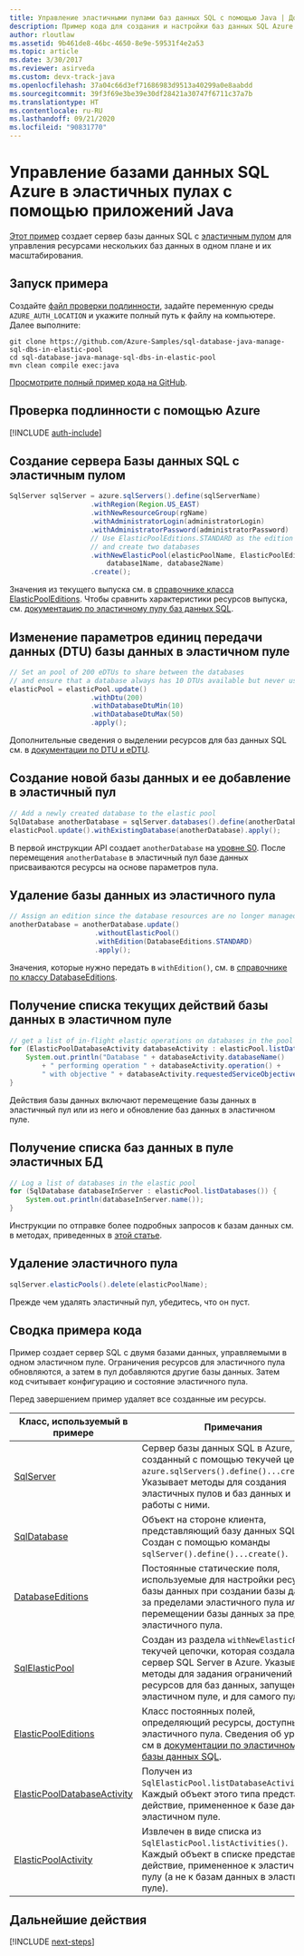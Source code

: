 ```yaml
---
title: Управление эластичными пулами баз данных SQL с помощью Java | Документация Майкрософт
description: Пример кода для создания и настройки баз данных SQL Azure с помощью пакета Azure SDK для Java
author: rloutlaw
ms.assetid: 9b461de8-46bc-4650-8e9e-59531f4e2a53
ms.topic: article
ms.date: 3/30/2017
ms.reviewer: asirveda
ms.custom: devx-track-java
ms.openlocfilehash: 37a04c66d3ef71686983d9513a40299a0e8aabdd
ms.sourcegitcommit: 39f3f69e3be39e30df28421a30747f6711c37a7b
ms.translationtype: HT
ms.contentlocale: ru-RU
ms.lasthandoff: 09/21/2020
ms.locfileid: "90831770"
---
```

# <a name="manage-azure-sql-databases-in-elastic-pools-from-your-java-applications"></a>Управление базами данных SQL Azure в эластичных пулах с помощью приложений Java

[Этот пример](https://github.com/Azure-Samples/sql-database-java-manage-sql-dbs-in-elastic-pool) создает сервер базы данных SQL с [эластичным пулом](/azure/sql-database/sql-database-elastic-pool) для управления ресурсами нескольких баз данных в одном плане и их масштабирования.

## <a name="run-the-sample"></a>Запуск примера

Создайте [файл проверки подлинности](/azure/java/java-sdk-azure-authenticate#mgmt-file), задайте переменную среды `AZURE_AUTH_LOCATION` и укажите полный путь к файлу на компьютере. Далее выполните:

```
git clone https://github.com/Azure-Samples/sql-database-java-manage-sql-dbs-in-elastic-pool
cd sql-database-java-manage-sql-dbs-in-elastic-pool
mvn clean compile exec:java
```

[Просмотрите полный пример кода на GitHub](https://github.com/Azure-Samples/sql-database-java-manage-sql-dbs-in-elastic-pool).

## <a name="authenticate-with-azure"></a>Проверка подлинности с помощью Azure

[!INCLUDE [auth-include](includes/java-auth-include.md)]

## <a name="create-a-sql-database-server-with-an-elastic-pool"></a>Создание сервера Базы данных SQL с эластичным пулом

```java
SqlServer sqlServer = azure.sqlServers().define(sqlServerName)
                    .withRegion(Region.US_EAST)
                    .withNewResourceGroup(rgName)
                    .withAdministratorLogin(administratorLogin)
                    .withAdministratorPassword(administratorPassword)
                    // Use ElasticPoolEditions.STANDARD as the edition
                    // and create two databases
                    .withNewElasticPool(elasticPoolName, ElasticPoolEditions.STANDARD, 
                        database1Name, database2Name)
                    .create();
```

Значения из текущего выпуска см. в [справочнике класса ElasticPoolEditions](/java/api/com.microsoft.azure.management.sql.elasticpooleditions). Чтобы сравнить характеристики ресурсов выпуска, см. [документацию по эластичному пулу баз данных SQL](/azure/sql-database/sql-database-elastic-pool). 

## <a name="change-database-transaction-unit-dtu-settings-in-an-elastic-pool"></a>Изменение параметров единиц передачи данных (DTU) базы данных в эластичном пуле

```java
// Set an pool of 200 eDTUs to share between the databases
// and ensure that a database always has 10 DTUs available but never uses more than 50
elasticPool = elasticPool.update()
                    .withDtu(200)
                    .withDatabaseDtuMin(10)
                    .withDatabaseDtuMax(50)
                    .apply();
```

Дополнительные сведения о выделении ресурсов для баз данных SQL см. в [документации по DTU и eDTU](/azure/sql-database/sql-database-what-is-a-dtu).

## <a name="create-a-new-database-and-add-it-to-an-elastic-pool"></a>Создание новой базы данных и ее добавление в эластичный пул

```java
// Add a newly created database to the elastic pool
SqlDatabase anotherDatabase = sqlServer.databases().define(anotherDatabaseName).create();
elasticPool.update().withExistingDatabase(anotherDatabase).apply();            
```

В первой инструкции API создает `anotherDatabase` на [уровне S0](/azure/sql-database/sql-database-service-tiers). После перемещения `anotherDatabase` в эластичный пул базе данных присваиваются ресурсы на основе параметров пула.

## <a name="remove-a-database-from-an-elastic-pool"></a>Удаление базы данных из эластичного пула
```java
// Assign an edition since the database resources are no longer managed in the pool 
anotherDatabase = anotherDatabase.update()
                     .withoutElasticPool()
                     .withEdition(DatabaseEditions.STANDARD)
                     .apply();
```

Значения, которые нужно передать в `withEdition()`, см. в [справочнике по классу DatabaseEditions](/java/api/com.microsoft.azure.management.sql.databaseeditions).

## <a name="list-current-database-activities-in-an-elastic-pool"></a>Получение списка текущих действий базы данных в эластичном пуле
```java
// get a list of in-flight elastic operations on databases in the pool and log them 
for (ElasticPoolDatabaseActivity databaseActivity : elasticPool.listDatabaseActivities()) {
    System.out.println("Database " + databaseActivity.databaseName() 
        + " performing operation " + databaseActivity.operation() + 
        " with objective " + databaseActivity.requestedServiceObjective());
}
```

Действия базы данных включают перемещение базы данных в эластичный пул или из него и обновление баз данных в эластичном пуле.


## <a name="list-databases-in-an-elastic-pool"></a>Получение списка баз данных в пуле эластичных БД
```java
// Log a list of databases in the elastic pool 
for (SqlDatabase databaseInServer : elasticPool.listDatabases()) {
    System.out.println(databaseInServer.name());
}
```

Инструкции по отправке более подробных запросов к базам данных см. в методах, приведенных в [этой статье](/java/api/com.microsoft.azure.management.sql.sqldatabase).

## <a name="delete-an-elastic-pool"></a>Удаление эластичного пула
```java
sqlServer.elasticPools().delete(elasticPoolName);
```

Прежде чем удалять эластичный пул, убедитесь, что он пуст.

## <a name="sample-code-summary"></a>Сводка примера кода

Пример создает сервер SQL с двумя базами данных, управляемыми в одном эластичном пуле. Ограничения ресурсов для эластичного пула обновляются, а затем в пул добавляются другие базы данных. Затем код считывает конфигурацию и состояние эластичного пула. 

Перед завершением пример удаляет все созданные им ресурсы.

| Класс, используемый в примере | Примечания |
|-------|-------|
| [SqlServer](/java/api/com.microsoft.azure.management.sql.sqlserver) | Сервер базы данных SQL в Azure, созданный с помощью текучей цепочки `azure.sqlServers().define()...create()`. Указывает методы для создания эластичных пулов и баз данных и работы с ними. 
| [SqlDatabase](/java/api/com.microsoft.azure.management.sql.sqldatabase) | Объект на стороне клиента, представляющий базу данных SQL. Создан с помощью команды `sqlServer().define()...create()`. 
| [DatabaseEditions](/java/api/com.microsoft.azure.management.sql.databaseeditions) | Постоянные статические поля, используемые для настройки ресурсов базы данных при создании базы данных за пределами эластичного пула или при перемещении базы данных за пределы эластичного пула.  
| [SqlElasticPool](/java/api/com.microsoft.azure.management.sql.sqlelasticpool) | Создан из раздела `withNewElasticPool()` текучей цепочки, которая создала сервер SQL Server в Azure. Указывает методы для задания ограничений ресурсов для баз данных, запущенных в эластичном пуле, и для самого пула. 
| [ElasticPoolEditions](/java/api/com.microsoft.azure.management.sql.elasticpooleditions) | Класс постоянных полей, определяющий ресурсы, доступные для эластичного пула. Сведения об уровне см в [документации по эластичному пулу базы данных SQL](/azure/sql-database/sql-database-elastic-pool). 
| [ElasticPoolDatabaseActivity](/java/api/com.microsoft.azure.management.sql.elasticpooldatabaseactivity) | Получен из `SqlElasticPool.listDatabaseActivities()`. Каждый объект этого типа представляет действие, примененное к базе данных в эластичном пуле.
| [ElasticPoolActivity](/java/api/com.microsoft.azure.management.sql.elasticpoolactivity) | Извлечен в виде списка из `SqlElasticPool.listActivities()`. Каждый объект в списке представляет действие, примененное к эластичному пулу (а не к базам данных в эластичном пуле).

## <a name="next-steps"></a>Дальнейшие действия

[!INCLUDE [next-steps](includes/java-next-steps.md)]